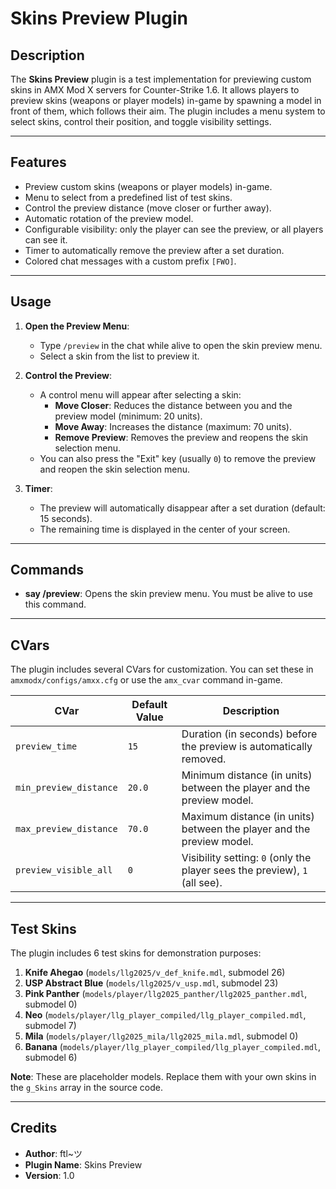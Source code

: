 # Skins Preview Plugin

## **Description**

The **Skins Preview** plugin is a test implementation for previewing custom skins in AMX Mod X servers for Counter-Strike 1.6. It allows players to preview skins (weapons or player models) in-game by spawning a model in front of them, which follows their aim. The plugin includes a menu system to select skins, control their position, and toggle visibility settings.

-------

## **Features**

- Preview custom skins (weapons or player models) in-game.
- Menu to select from a predefined list of test skins.
- Control the preview distance (move closer or further away).
- Automatic rotation of the preview model.
- Configurable visibility: only the player can see the preview, or all players can see it.
- Timer to automatically remove the preview after a set duration.
- Colored chat messages with a custom prefix `[FWO]`.

-------

## **Usage**

1. **Open the Preview Menu**:
   - Type `/preview` in the chat while alive to open the skin preview menu.
   - Select a skin from the list to preview it.

2. **Control the Preview**:
   - A control menu will appear after selecting a skin:
     - **Move Closer**: Reduces the distance between you and the preview model (minimum: 20 units).
     - **Move Away**: Increases the distance (maximum: 70 units).
     - **Remove Preview**: Removes the preview and reopens the skin selection menu.
   - You can also press the "Exit" key (usually `0`) to remove the preview and reopen the skin selection menu.

3. **Timer**:
   - The preview will automatically disappear after a set duration (default: 15 seconds).
   - The remaining time is displayed in the center of your screen.

-------

## **Commands**

- **say /preview**: Opens the skin preview menu. You must be alive to use this command.

-------

## **CVars**

The plugin includes several CVars for customization. You can set these in `amxmodx/configs/amxx.cfg` or use the `amx_cvar` command in-game.

| CVar                     | Default Value | Description                                                                 |
|--------------------------|---------------|-----------------------------------------------------------------------------|
| `preview_time`           | `15`          | Duration (in seconds) before the preview is automatically removed.          |
| `min_preview_distance`   | `20.0`        | Minimum distance (in units) between the player and the preview model.       |
| `max_preview_distance`   | `70.0`        | Maximum distance (in units) between the player and the preview model.       |
| `preview_visible_all`    | `0`           | Visibility setting: `0` (only the player sees the preview), `1` (all see).  |

-------

## **Test Skins**

The plugin includes 6 test skins for demonstration purposes:
1. **Knife Ahegao** (`models/llg2025/v_def_knife.mdl`, submodel 26)
2. **USP Abstract Blue** (`models/llg2025/v_usp.mdl`, submodel 23)
3. **Pink Panther** (`models/player/llg2025_panther/llg2025_panther.mdl`, submodel 0)
4. **Neo** (`models/player/llg_player_compiled/llg_player_compiled.mdl`, submodel 7)
5. **Mila** (`models/player/llg2025_mila/llg2025_mila.mdl`, submodel 0)
6. **Banana** (`models/player/llg_player_compiled/llg_player_compiled.mdl`, submodel 6)

**Note**: These are placeholder models. Replace them with your own skins in the `g_Skins` array in the source code.

-------

## **Credits**

- **Author**: ftl~ツ
- **Plugin Name**: Skins Preview
- **Version**: 1.0